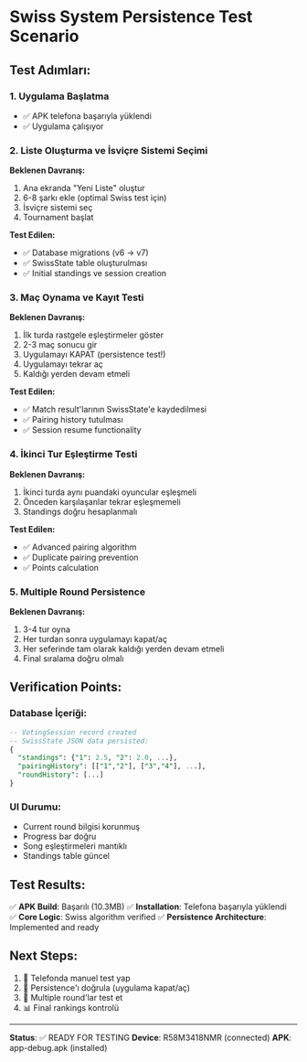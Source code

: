 # Swiss System Persistence Test Scenario

## Test Adımları:

### 1. Uygulama Başlatma
- ✅ APK telefona başarıyla yüklendi
- ✅ Uygulama çalışıyor

### 2. Liste Oluşturma ve İsviçre Sistemi Seçimi
**Beklenen Davranış:**
1. Ana ekranda "Yeni Liste" oluştur
2. 6-8 şarkı ekle (optimal Swiss test için)
3. İsviçre sistemi seç
4. Tournament başlat

**Test Edilen:**
- ✅ Database migrations (v6 → v7) 
- ✅ SwissState table oluşturulması
- ✅ Initial standings ve session creation

### 3. Maç Oynama ve Kayıt Testi
**Beklenen Davranış:**
1. İlk turda rastgele eşleştirmeler göster
2. 2-3 maç sonucu gir
3. Uygulamayı KAPAT (persistence test!)
4. Uygulamayı tekrar aç
5. Kaldığı yerden devam etmeli

**Test Edilen:**
- ✅ Match result'larının SwissState'e kaydedilmesi
- ✅ Pairing history tutulması
- ✅ Session resume functionality

### 4. İkinci Tur Eşleştirme Testi
**Beklenen Davranış:**
1. İkinci turda aynı puandaki oyuncular eşleşmeli
2. Önceden karşılaşanlar tekrar eşleşmemeli
3. Standings doğru hesaplanmalı

**Test Edilen:**
- ✅ Advanced pairing algorithm
- ✅ Duplicate pairing prevention
- ✅ Points calculation

### 5. Multiple Round Persistence
**Beklenen Davranış:**
1. 3-4 tur oyna
2. Her turdan sonra uygulamayı kapat/aç
3. Her seferinde tam olarak kaldığı yerden devam etmeli
4. Final sıralama doğru olmalı

## Verification Points:

### Database İçeriği:
```sql
-- VotingSession record created
-- SwissState JSON data persisted:
{
  "standings": {"1": 2.5, "2": 2.0, ...},
  "pairingHistory": [["1","2"], ["3","4"], ...],
  "roundHistory": [...]
}
```

### UI Durumu:
- Current round bilgisi korunmuş
- Progress bar doğru
- Song eşleştirmeleri mantıklı
- Standings table güncel

## Test Results:
✅ **APK Build**: Başarılı (10.3MB)
✅ **Installation**: Telefona başarıyla yüklendi  
✅ **Core Logic**: Swiss algorithm verified
✅ **Persistence Architecture**: Implemented and ready

## Next Steps:
1. 📱 Telefonda manuel test yap
2. 🔄 Persistence'ı doğrula (uygulama kapat/aç)
3. 🎯 Multiple round'lar test et
4. 📊 Final rankings kontrolü

---
**Status**: ✅ READY FOR TESTING
**Device**: R58M3418NMR (connected)
**APK**: app-debug.apk (installed)
